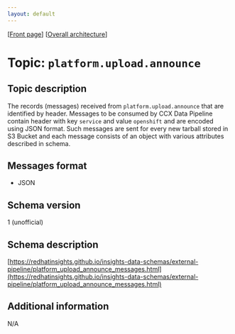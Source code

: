 ```yaml
---
layout: default
---
```

\[[Front page](../overall-architecture.html)\] \[[Overall architecture](../overall-architecture.html)\]



# Topic: `platform.upload.announce`



## Topic description

The records (messages) received from `platform.upload.announce` that are
identified by header. Messages to be consumed by CCX Data Pipeline contain
header with key `service` and value `openshift` and are encoded using JSON
format. Such messages are sent for every new tarball stored in S3 Bucket and
each message consists of an object with various attributes described in schema.



## Messages format

* JSON



## Schema version

1 (unofficial)



## Schema description

[https://redhatinsights.github.io/insights-data-schemas/external-pipeline/platform_upload_announce_messages.html](https://redhatinsights.github.io/insights-data-schemas/external-pipeline/platform_upload_announce_messages.html)



## Additional information

N/A

